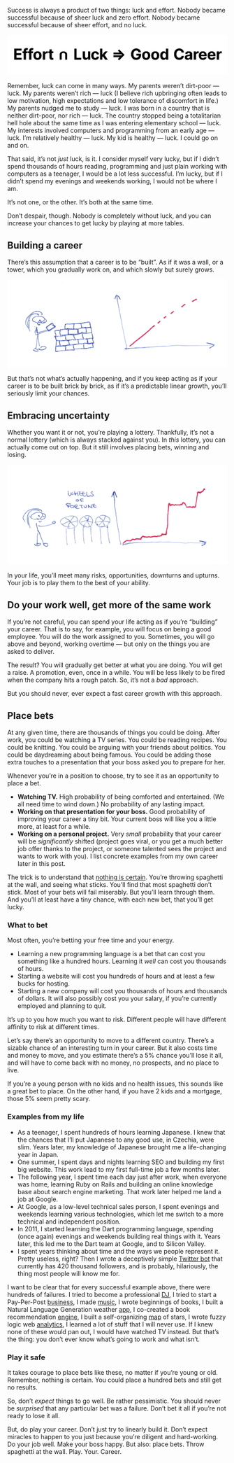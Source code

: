 Success is always a product of two things: luck and effort. Nobody
became successful because of sheer luck and zero effort. Nobody became
successful because of sheer effort, and no luck.

![Effort and luck](images/effort-and-luck.png)

Remember, luck can come in many ways. My parents weren’t dirt-poor —
luck. My parents weren’t rich — luck (I believe rich upbringing often
leads to low motivation, high expectations and low tolerance of
discomfort in life.) My parents nudged me to study — luck. I was born in
a country that is neither dirt-poor, nor rich — luck. The country
stopped being a totalitarian hell hole about the same time as I was
entering elementary school — luck. My interests involved computers and
programming from an early age — luck. I’m relatively healthy — luck. My
kid is healthy — luck. I could go on and on.

That said, it’s not *just* luck, is it. I consider myself very lucky, but if I didn’t spend
thousands of hours reading, programming and just plain working with
computers as a teenager, I would be a lot less successful. I’m lucky,
but if I didn’t spend my evenings and weekends working, I would not be
where I am.

It’s not one, or the other. It’s both at the same time.

Don’t despair, though. Nobody is completely without luck, and you can
increase your chances to get lucky by playing at more tables.

## Building a career

There’s this assumption that a career is to be “built”. As if it was a
wall, or a tower, which you gradually work on, and which slowly but
surely grows.

![Building](images/building-career.png)

But that’s not what’s actually happening, and if you keep acting as if
your career is to be built brick by brick, as if it’s a predictable
linear growth, you’ll seriously limit your chances.

## Embracing uncertainty

Whether you want it or not, you’re playing a lottery. Thankfully, it’s
not a normal lottery (which is always stacked against you). In *this*
lottery, you can actually come out on top. But it still involves placing
bets, winning and losing.

![Wheels of Fortune](images/wheels-of-fortune.png)

In your life, you’ll meet many risks, opportunities, downturns and
upturns. Your job is to play them to the best of your ability.

## Do your work well, get more of the same work

If you’re not careful, you can spend your life acting as if you’re
“building” your career. That is to say, for example, you will focus on
being a good employee. You will do the work assigned to you. Sometimes,
you will go above and beyond, working overtime — but only on the things
you are asked to deliver.

The result? You will gradually get better at
what you are doing. You will get a raise. A promotion, even, once in a
while. You will be less likely to be fired when the company hits a rough
patch. So, it’s not a *bad* approach.

But you should never, ever expect
a fast career growth with this approach.

## Place bets

At any given time, there are thousands of things you could be doing.
After work, you could be watching a TV series. You could be reading
recipes. You could be knitting. You could be arguing with your friends
about politics. You could be daydreaming about being famous. You could
be adding those extra touches to a presentation that your boss asked you
to prepare for her.

Whenever you’re in a position to choose, try to see
it as an opportunity to place a bet.

-   **Watching TV.** High probability of being comforted and
    entertained. (We all need time to wind down.) No probability of any
    lasting impact.
-   **Working on that presentation for your boss.** Good probability of
    improving your career a tiny bit. Your current boss will like you a
    little more, at least for a while.
-   **Working on a personal project.** Very *small* probability that
    your career will be *significantly* shifted (project goes viral, or
    you get a much better job offer thanks to the project, or someone
    talented sees the project and wants to work with you). I list
    concrete examples from my own career later in this post.

The trick is to understand that [nothing is
certain](https://filiph.github.io/unsure/). You’re throwing spaghetti at
the wall, and seeing what sticks. You’ll find that most spaghetti don’t
stick. Most of your bets will fail miserably. But you’ll learn through
them. And you’ll at least have a tiny chance, with each new bet, that
you’ll get lucky.

### What to bet

Most often, you’re betting your free time and your energy.

-   Learning a new programming language is a bet that can cost you
    something like a hundred hours. Learning it *well* can cost you
    thousands of hours.
-   Starting a website will cost you hundreds of hours and at least a
    few bucks for hosting.
-   Starting a new company will cost you thousands of hours and
    thousands of dollars. It will also possibly cost you your salary, if
    you’re currently employed and planning to quit.

It’s up to you how much you want to risk. Different people will have
different affinity to risk at different times.

Let’s say there’s an
opportunity to move to a different country. There’s a sizable chance of
an interesting turn in your career. But it also costs time and money to
move, and you estimate there’s a 5% chance you’ll lose it all, and will
have to come back with no money, no prospects, and no place to live.

If you’re a young person with no kids and no health issues, this sounds
like a great bet to place. On the other hand, if you have 2 kids and a
mortgage, those 5% seem pretty scary.

### Examples from my life

-   As a teenager, I spent hundreds of hours learning Japanese. I knew
    that the chances that I’ll put Japanese to any good use, in Czechia,
    were slim. Years later, my knowledge of Japanese brought me a
    life-changing year in Japan.
-   One summer, I spent days and nights learning SEO and building my
    first big website. This work lead to my first full-time job a few
    months later.
-   The following year, I spent time each day just after work, when
    everyone was home, learning Ruby on Rails and building an online
    knowledge base about search engine marketing. That work later helped
    me land a job at Google.
-   At Google, as a low-level technical sales person, I spent evenings
    and weekends learning various technologies, which let me switch to a
    more technical and independent position.
-   In 2011, I started learning the Dart programming language, spending
    (once again) evenings and weekends building real things with it.
    Years later, this led me to the Dart team at Google, and to Silicon
    Valley.
-   I spent years thinking about time and the ways we people represent
    it. Pretty useless, right? Then I wrote a deceptively simple
    [Twitter bot](https://twitter.com/year_progress) that currently has
    420 thousand followers, and is probably, hilariously, the thing most
    people will know me for.

I want to be clear that for every successful example above, there were
hundreds of failures. I tried to become a professional
[DJ](http://www.philipage.com/), I tried to start a Pay-Per-Post
[business](http://diky.cz/), I made
[music](https://philipage.bandcamp.com/album/2003-2013), I wrote
beginnings of books, I built a Natural Language Generation weather
[app](https://alojz.cz/), I co-created a book recommendation
[engine](http://tisicknih.cz/), I built a self-organizing
[map](https://starmap2d.appspot.com/) of stars, I wrote fuzzy logic web
[analytics](https://filiph.net/fuzzy/), I learned a lot of stuff that I
will never use. If I knew none of these would pan out, I would have
watched TV instead. But that’s the thing: you don’t ever know what’s
going to work and what isn’t.

### Play it safe

It takes courage to place bets like these, no matter if you’re young or
old. Remember, nothing is certain. You could place a hundred bets and
still get no results.

So, don’t *expect* things to go well. Be rather
pessimistic. You should never be *surprised* that any particular bet was
a failure. Don’t bet it all if you’re not ready to lose it all.

But, do play your career. Don’t just try to linearly build it. Don’t expect
miracles to happen to you just because you’re diligent and hard-working.
Do your job well. Make your boss happy. But also: place bets. Throw
spaghetti at the wall. Play. Your. Career.
